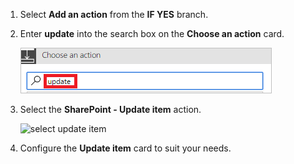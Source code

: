 1. Select **Add an action** from the **IF YES** branch.
1. Enter **update** into the search box on the **Choose an action** card.

    ![search for update action](media/modern-approvals/search-update-item.png)
1. Select the **SharePoint - Update item** action.

    ![select update item](media/modern-approvals/select-update-item-yes.png)
1. Configure the **Update item** card to suit your needs.

